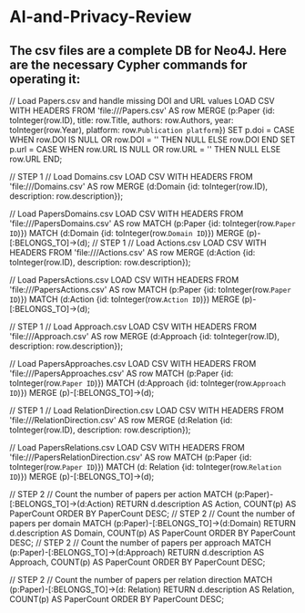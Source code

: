 # AI-and-Privacy-Review
The csv files are a complete DB for Neo4J.
Here are the necessary Cypher commands for operating it:
--------------------------------------------------------
// Load Papers.csv and handle missing DOI and URL values
LOAD CSV WITH HEADERS FROM 'file:///Papers.csv' AS row
MERGE (p:Paper {id: toInteger(row.ID), title: row.Title, authors: row.Authors, year: toInteger(row.Year), platform: row.`Publication platform`})
SET p.doi = CASE WHEN row.DOI IS NULL OR row.DOI = '' THEN NULL ELSE row.DOI END
SET p.url = CASE WHEN row.URL IS NULL OR row.URL = '' THEN NULL ELSE row.URL END;

// STEP 1
// Load Domains.csv
LOAD CSV WITH HEADERS FROM 'file:///Domains.csv' AS row
MERGE (d:Domain {id: toInteger(row.ID), description: row.description});

// Load PapersDomains.csv
LOAD CSV WITH HEADERS FROM 'file:///PapersDomains.csv' AS row
MATCH (p:Paper {id: toInteger(row.`Paper ID`)})
MATCH (d:Domain {id: toInteger(row.`Domain ID`)})
MERGE (p)-[:BELONGS_TO]->(d);
// STEP 1
// Load Actions.csv
LOAD CSV WITH HEADERS FROM 'file:///Actions.csv' AS row
MERGE (d:Action {id: toInteger(row.ID), description: row.description});

// Load PapersActions.csv
LOAD CSV WITH HEADERS FROM 'file:///PapersActions.csv' AS row
MATCH (p:Paper {id: toInteger(row.`Paper ID`)})
MATCH (d:Action {id: toInteger(row.`Action ID`)})
MERGE (p)-[:BELONGS_TO]->(d);

// STEP 1
// Load Approach.csv
LOAD CSV WITH HEADERS FROM 'file:///Approach.csv' AS row
MERGE (d:Approach {id: toInteger(row.ID), description: row.description});

// Load PapersApproaches.csv
LOAD CSV WITH HEADERS FROM 'file:///PapersApproaches.csv' AS row
MATCH (p:Paper {id: toInteger(row.`Paper ID`)})
MATCH (d:Approach {id: toInteger(row.`Approach ID`)})
MERGE (p)-[:BELONGS_TO]->(d);

// STEP 1
// Load RelationDirection.csv
LOAD CSV WITH HEADERS FROM 'file:///RelationDirection.csv' AS row
MERGE (d:Relation {id: toInteger(row.ID), description: row.description});

// Load PapersRelations.csv
LOAD CSV WITH HEADERS FROM 'file:///PapersRelationDirection.csv' AS row
MATCH (p:Paper {id: toInteger(row.`Paper ID`)})
MATCH (d: Relation {id: toInteger(row.`Relation ID`)})
MERGE (p)-[:BELONGS_TO]->(d);



// STEP 2
// Count the number of papers per action
MATCH (p:Paper)-[:BELONGS_TO]->(d:Action)
RETURN d.description AS Action, COUNT(p) AS PaperCount
ORDER BY PaperCount DESC;
// STEP 2
// Count the number of papers per domain
MATCH (p:Paper)-[:BELONGS_TO]->(d:Domain)
RETURN d.description AS Domain, COUNT(p) AS PaperCount
ORDER BY PaperCount DESC;
// STEP 2
// Count the number of papers per approach
MATCH (p:Paper)-[:BELONGS_TO]->(d:Approach)
RETURN d.description AS Approach, COUNT(p) AS PaperCount
ORDER BY PaperCount DESC;

// STEP 2
// Count the number of papers per relation direction
MATCH (p:Paper)-[:BELONGS_TO]->(d: Relation)
RETURN d.description AS Relation, COUNT(p) AS PaperCount
ORDER BY PaperCount DESC;

